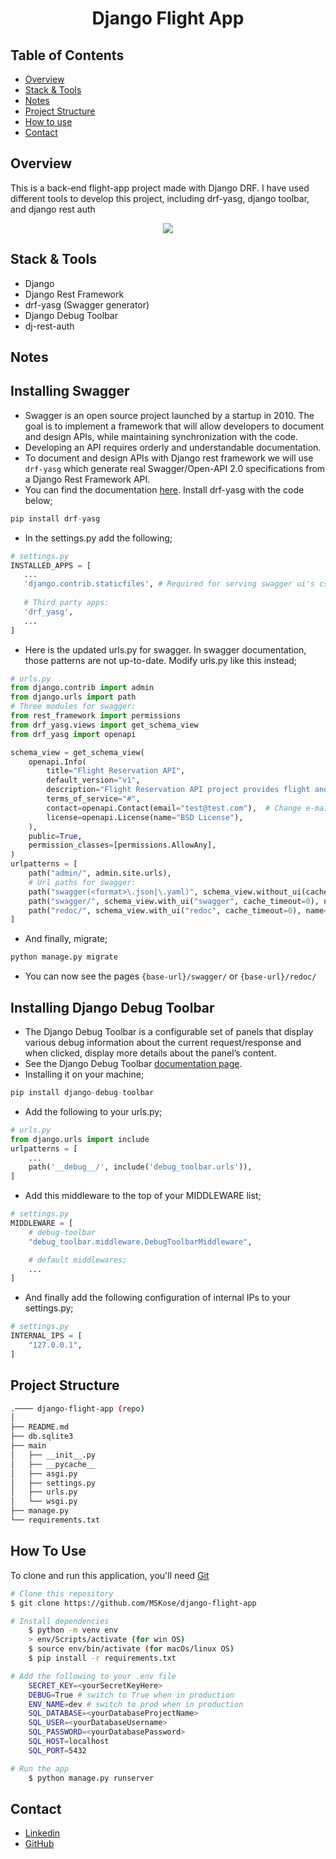 <!-- Please update value in the {}  -->

<h1 align="center">Django Flight App</h1>


<!-- TABLE OF CONTENTS -->

## Table of Contents

- [Overview](#overview)
- [Stack & Tools](#stack)
- [Notes](#notes)
- [Project Structure](#project-structure)
- [How to use](#how-to-use)
- [Contact](#contact)

<!-- OVERVIEW -->

## Overview

This is a back-end flight-app project made with Django DRF. I have used different tools to develop this project, including drf-yasg, django toolbar, and django rest auth

<!-- ![screenshot](https://user-images.githubusercontent.com/16707738/92399059-5716eb00-f132-11ea-8b14-bcacdc8ec97b.png) -->
<!-- ![screenshot](./django-quiz-app-gif.gif) -->
<p align="center">
  <img src="./django-quiz-app-gif.gif">
</p>

<h2 id="stack">Stack & Tools</h2>

- Django
- Django Rest Framework
- drf-yasg (Swagger generator)
- Django Debug Toolbar
- dj-rest-auth

## Notes
## Installing Swagger

- Swagger is an open source project launched by a startup in 2010. The goal is to implement a framework that will allow developers to document and design APIs, while maintaining synchronization with the code.
- Developing an API requires orderly and understandable documentation.
- To document and design APIs with Django rest framework we will use `drf-yasg` which generate real Swagger/Open-API 2.0 specifications from a Django Rest Framework API.
- You can find the documentation [here](https://drf-yasg.readthedocs.io/en/stable/readme.html). Install drf-yasg with the code below;

```python
pip install drf-yasg
```

- In the settings.py add the following;

```python
# settings.py
INSTALLED_APPS = [ 
   ... 
   'django.contrib.staticfiles', # Required for serving swagger ui's css/js files. You might have this line already 
 
   # Third party apps: 
   'drf_yasg', 
   ... 
]
```

- Here is the updated urls.py for swagger. In swagger documentation, those patterns are not up-to-date. Modify urls.py like this instead;

```python
# urls.py
from django.contrib import admin
from django.urls import path
# Three modules for swagger:
from rest_framework import permissions
from drf_yasg.views import get_schema_view
from drf_yasg import openapi

schema_view = get_schema_view(
    openapi.Info(
        title="Flight Reservation API",
        default_version="v1",
        description="Flight Reservation API project provides flight and reservation info",
        terms_of_service="#",
        contact=openapi.Contact(email="test@test.com"),  # Change e-mail on this line!
        license=openapi.License(name="BSD License"),
    ),
    public=True,
    permission_classes=[permissions.AllowAny],
)
urlpatterns = [
    path("admin/", admin.site.urls),
    # Url paths for swagger:
    path("swagger(<format>\.json|\.yaml)", schema_view.without_ui(cache_timeout=0), name="schema-json"),
    path("swagger/", schema_view.with_ui("swagger", cache_timeout=0), name="schema-swagger-ui"),
    path("redoc/", schema_view.with_ui("redoc", cache_timeout=0), name="schemaredoc"),
]
```

- And finally, migrate;

```python
python manage.py migrate
```

- You can now see the pages `{base-url}/swagger/` or `{base-url}/redoc/`

## Installing Django Debug Toolbar
- The Django Debug Toolbar is a configurable set of panels that display various debug information about the current request/response and when clicked, display more details about the panel’s content.
- See the Django Debug Toolbar [documentation page](https://django-debug-toolbar.readthedocs.io/en/latest/).
- Installing it on your machine;

```python
pip install django-debug-toolbar
```

- Add the following to your urls.py;

```python
# urls.py
from django.urls import include
urlpatterns = [
    ...
    path('__debug__/', include('debug_toolbar.urls')),
]
```

- Add this middleware to the top of your MIDDLEWARE list;

```python
# settings.py
MIDDLEWARE = [
    # debug-toolbar
    "debug_toolbar.middleware.DebugToolbarMiddleware",

    # default middlewares;
    ...
]
```

- And finally add the following configuration of internal IPs to your settings.py;

```python
# settings.py
INTERNAL_IPS = [
    "127.0.0.1",
]
```

## Project Structure

```bash
.──── django-flight-app (repo)
│
├── README.md
├── db.sqlite3
├── main
│   ├── __init__.py
│   ├── __pycache__
│   ├── asgi.py
│   ├── settings.py
│   ├── urls.py
│   └── wsgi.py
├── manage.py
└── requirements.txt
```

## How To Use 

To clone and run this application, you'll need [Git](https://git-scm.com)

```bash
# Clone this repository
$ git clone https://github.com/MSKose/django-flight-app

# Install dependencies
    $ python -m venv env
    > env/Scripts/activate (for win OS)
    $ source env/bin/activate (for macOs/linux OS)
    $ pip install -r requirements.txt

# Add the following to your .env file
    SECRET_KEY=<yourSecretKeyHere>
    DEBUG=True # switch to True when in production
    ENV_NAME=dev # switch to prod when in production
    SQL_DATABASE=<yourDatabaseProjectName>
    SQL_USER=<yourDatabaseUsername> 
    SQL_PASSWORD=<yourDatabasePassword>
    SQL_HOST=localhost 
    SQL_PORT=5432

# Run the app
    $ python manage.py runserver
```

## Contact

- [Linkedin](https://www.linkedin.com/in/mustafa-kose-linked/)
- [GitHub](https://github.com/MSKose)